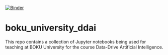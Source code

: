 [![Binder](https://mybinder.org/badge_logo.svg)](https://mybinder.org/v2/gh/stefanschweng/boku_university_ddai/737b1b0be7bb36b32df808e744638c93e6e67777?urlpath=%2Fdoc%2Ftree%2Fgd_parabola_2D.ipynb)

# boku_university_ddai
This repo contains a collection of Jupyter notebooks being used for teaching at BOKU University for the course Data-Drive Artificial Intelligence.
